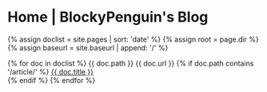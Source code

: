 # Home | BlockyPenguin's Blog

{% assign doclist = site.pages | sort: 'date' %}
{% assign root = page.dir %}
{% assign baseurl = site.baseurl | append: '/' %}

{% for doc in doclist %}
  {{ doc.path }}
  {{ doc.url }}
  {% if doc.path contains '/article/' %}
    <a href="{{ baseurl }}{{ doc.url }}">{{ doc.title }}</a><br>
  {% endif %}
{% endfor %}